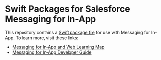 # Swift Packages for Salesforce Messaging for In-App

This repository contains a [Swift package file](https://developer.apple.com/documentation/swift_packages) for use with Messaging for In-App. To learn more, visit these links:

* [Messaging for In-App and Web Learning Map](https://help.salesforce.com/s/articleView?id=sf.miaw_intro_landing.htm)
* [Messaging for In-App Developer Guide](https://developer.salesforce.com/docs/service/messaging-in-app/overview)
